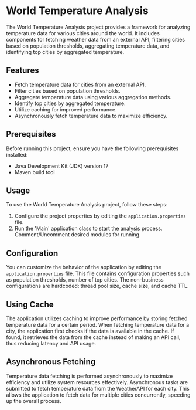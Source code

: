 # World Temperature Analysis

The World Temperature Analysis project provides a framework for analyzing temperature data for various cities around the world. It includes components for fetching weather data from an external API, filtering cities based on population thresholds, aggregating temperature data, and identifying top cities by aggregated temperature.

## Features

- Fetch temperature data for cities from an external API.
- Filter cities based on population thresholds.
- Aggregate temperature data using various aggregation methods.
- Identify top cities by aggregated temperature.
- Utilize caching for improved performance.
- Asynchronously fetch temperature data to maximize efficiency.

## Prerequisites

Before running this project, ensure you have the following prerequisites installed:

- Java Development Kit (JDK) version 17
- Maven build tool

## Usage

To use the World Temperature Analysis project, follow these steps:

1. Configure the project properties by editing the `application.properties` file.
2. Run the 'Main' application class to start the analysis process. Comment/Uncomment desired modules for running.


## Configuration

You can customize the behavior of the application by editing the `application.properties` file. This file contains configuration properties such as population thresholds, number of top cities. The non-business configurations are hardcoded: thread pool size, cache size, and cache TTL.

## Using Cache

The application utilizes caching to improve performance by storing fetched temperature data for a certain period. When fetching temperature data for a city, the application first checks if the data is available in the cache. If found, it retrieves the data from the cache instead of making an API call, thus reducing latency and API usage.

## Asynchronous Fetching

Temperature data fetching is performed asynchronously to maximize efficiency and utilize system resources effectively. Asynchronous tasks are submitted to fetch temperature data from the WeatherAPI for each city. This allows the application to fetch data for multiple cities concurrently, speeding up the overall process.




